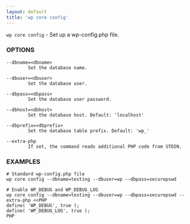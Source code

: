 ```yaml
---
layout: default
title: 'wp core config'
---
```


`wp core config` - Set up a wp-config.php file.

### OPTIONS

	--dbname=<dbname>
			Set the database name.

	--dbuser=<dbuser>
			Set the database user.

	--dbpass=<dbpass>
			Set the database user password.

	--dbhost=<dbhost>
			Set the database host. Default: 'localhost'

	--dbprefix=<dbprefix>
			Set the database table prefix. Default: 'wp_'

	--extra-php
			If set, the command reads additional PHP code from STDIN.

### EXAMPLES

	# Standard wp-config.php file
	wp core config --dbname=testing --dbuser=wp --dbpass=securepswd

	# Enable WP_DEBUG and WP_DEBUG_LOG
	wp core config --dbname=testing --dbuser=wp --dbpass=securepswd --extra-php <<PHP
	define( 'WP_DEBUG', true );
	define( 'WP_DEBUG_LOG', true );
	PHP


